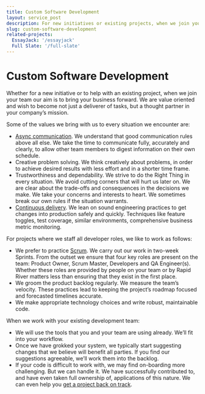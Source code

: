 ```yaml
---
title: Custom Software Development
layout: service_post
description: For new initiatives or existing projects, when we join your team our aim is to bring your business forward. We are value oriented and wish to become not just a deliverer of tasks, but a thought partner in your company’s mission.
slug: custom-software-development
related-projects:
  EssayJack: '/essayjack'
  Full Slate: '/full-slate'
---
```


# Custom Software Development

Whether for a new initiative or to help with an existing project, when we join your team our aim is to bring your business forward. We are value oriented and wish to become not just a deliverer of tasks, but a thought partner in your company’s mission.

Some of the values we bring with us to every situation we encounter are:

* [Async communication](https://doist.com/blog/asynchronous-communication/). We understand that good communication rules above all else. We take the time to communicate fully, accurately and clearly, to allow other team members to digest information on their own schedule.
* Creative problem solving. We think creatively about problems, in order to achieve desired results with less effort and in a shorter time frame.
* Trustworthiness and dependability. We strive to do the Right Thing in every situation. We avoid cutting corners that will hurt us later on. We are clear about the trade-offs and consequences in the decisions we make. We take your concerns and interests to heart. We sometimes break our own rules if the situation warrants.
* [Continuous delivery](https://continuousdelivery.com/). We lean on sound engineering practices to get changes into production safely and quickly. Techniques like feature toggles, test coverage, similar environments, comprehensive business metric monitoring.

For projects where we staff all developer roles, we like to work as follows:

* We prefer to practice [Scrum](https://www.scrum.org/resources/what-is-scrum). We carry out our work in two-week Sprints. From the outset we ensure that four key roles are present on the team: Product Owner, Scrum Master, Developers and QA Engineer(s). Whether these roles are provided by people on your team or by Rapid River matters less than ensuring that they exist in the first place.
* We groom the product backlog regularly. We measure the team’s velocity. These practices lead to keeping the project’s roadmap focused and forecasted timelines accurate.
* We make appropriate technology choices and write robust, maintainable code.

When we work with your existing development team:

* We will use the tools that you and your team are using already. We’ll fit into your workflow.
* Once we have grokked your system, we typically start suggesting changes that we believe will benefit all parties. If you find our suggestions agreeable, we’ll work them into the backlog.
* If your code is difficult to work with, we may find on-boarding more challenging. But we can handle it. We have successfully contributed to, and have even taken full ownership of, applications of this nature. We can even help you [get a project back on track](/services/project-rescue/).

